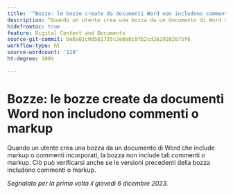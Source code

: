 ```yaml
---
title: '“Bozze: le bozze create da documenti Word non includono commenti o markup”'
description: “Quando un utente crea una bozza da un documento di Word che include markup o commenti incorporati, la bozza non include tali commenti o markup. Ciò può verificarsi anche se le versioni precedenti della bozza includono commenti o markup”.
hidefromtoc: true
feature: Digital Content and Documents
source-git-commit: be8a81c0d5b1735c2e8a8c8fb2cd2629202875f6
workflow-type: ht
source-wordcount: '110'
ht-degree: 100%

---
```



# Bozze: le bozze create da documenti Word non includono commenti o markup

<!--WF and EFP TOCs-->

Quando un utente crea una bozza da un documento di Word che include markup o commenti incorporati, la bozza non include tali commenti o markup. Ciò può verificarsi anche se le versioni precedenti della bozza includono commenti o markup.

_Segnalato per la prima volta il giovedì 6 dicembre 2023._
